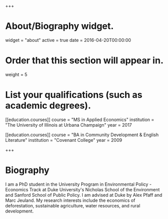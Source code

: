 +++
# About/Biography widget.
widget = "about"
active = true
date = 2016-04-20T00:00:00

# Order that this section will appear in.
weight = 5

# List your qualifications (such as academic degrees).

[[education.courses]]
  course = "MS in Applied Economics"
  institution = "The University of Illinois at Urbana Champaign"
  year = 2017

[[education.courses]]
  course = "BA in Community Development & English Literature"
  institution = "Covenant College"
  year = 2009
 
+++

# Biography

I am a PhD student in the University Program in Environmental Policy - Economics Track at Duke University's Nicholas School of the Environment and Sanford School of Public Policy. I am advised at Duke by Alex Pfaff and Marc Jeuland. My research interests include the economics of deforestation, sustainable agriculture, water resources, and rural development. 

 
